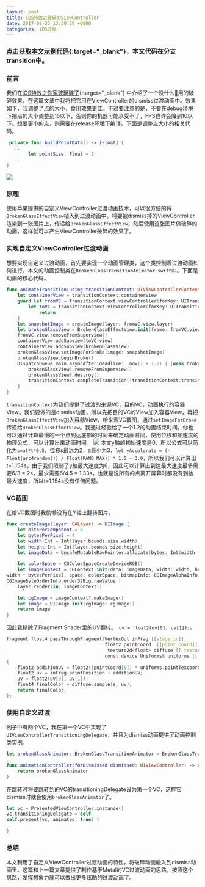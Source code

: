 ```yaml
---
layout: post
title: iOS特效之破碎的ViewController
date: 2017-08-23 13:30:59 +0800
categories: iOS开发
---
```


### [点击获取本文示例代码](https://github.com/SquarePants1991/BrokenGlassEffect){:target="_blank"}，本文代码在分支transition中。

### 前言
我们在[iOS特效之你家玻璃碎了](http://www.gltech.win/ios%E5%BC%80%E5%8F%91/2017/08/22/iOS%E7%89%B9%E6%95%88%E4%B9%8B%E4%BD%A0%E5%AE%B6%E7%8E%BB%E7%92%83%E7%A2%8E%E4%BA%86.html){:target="_blank"} 中介绍了一个没什么🥚用的破碎效果，在这篇文章中我将把它用在ViewController的dismiss过渡动画中。效果如下，我调整了点的大小，食用效果更佳。不过要注意的是，不要在debug环境下把点的大小调整到15以下，否则你的机器可能承受不了，FPS也许会降到10以下。想要更小的点，则需要在release环境下编译。下面是调整点大小的相关代码。
```swift
 private func buildPointData() -> [Float] {
  ...
        let pointSize: Float = 2
  ...
}
```

![](http://upload-images.jianshu.io/upload_images/2949750-a80162b3e4f4bd19.jpg?imageMogr2/auto-orient/strip)

### 原理
使用苹果提供的自定义ViewController过渡动画技术，可以很方便的将`BrokenGlassEffectView`植入到过渡动画中。将要被dismiss掉的ViewController渲染到一张图片上，传递给`BrokenGlassEffectView`，然后使用这张图片做破碎的动画，这样就可以产生ViewController破碎的效果了。

### 实现自定义ViewController过渡动画
想要实现自定义过渡动画，首先要实现一个动画管理类，这个类控制着过渡动画如何进行。本文的动画控制类在`BrokenGlassTransitionAnimator.swift`中。下面是动画的核心代码。
```swift
func animateTransition(using transitionContext: UIViewControllerContextTransitioning) {
    let containerView = transitionContext.containerView
    guard let fromVC = transitionContext.viewController(forKey: UITransitionContextViewControllerKey.from),
        let toVC = transitionContext.viewController(forKey: UITransitionContextViewControllerKey.to) else {
            return
    }
    let snapshotImage = createImage(layer: fromVC.view.layer)
    let brokenGlassView = BrokenGlassEffectView.init(frame: fromVC.view.bounds)
    fromVC.view.removeFromSuperview()
    containerView.addSubview(toVC.view)
    containerView.addSubview(brokenGlassView)
    brokenGlassView.setImageForBroke(image: snapshotImage)
    brokenGlassView.beginBroke()
    DispatchQueue.main.asyncAfter(deadline: .now() + 1.2) { [weak brokenGlassView] in
        brokenGlassView?.removeFromSuperview()
        brokenGlassView?.destroy()
        transitionContext.completeTransition(!transitionContext.transitionWasCancelled)
    }
}
```
`transitionContext`为我们提供了过渡的来源VC，目的VC，动画执行的容器View。我们要做的是dismiss动画，所以先把目的VC的View加入容器View，再把`BrokenGlassEffectView`加入容器View，给来源VC截图，通过`setImageForBroke`传递给`BrokenGlassEffectView`。我通过经验给了一个1.2的动画结束时间，你也可以通过计算最慢的一个点到达底部的时间来确定动画时间，使用位移和加速度的物理公式，可以计算出来动画时间。
![](http://upload-images.jianshu.io/upload_images/2949750-709291fee5ccb8c6.png?imageMogr2/auto-orient/strip%7CimageView2/2/w/1240)
本文y轴的初始速度是0，所以公式可以简化为`s=at*t*0.5`，位移s最远为2，a最小为3，`let yAccelerate = (-Float(arc4random()) / Float(RAND_MAX)) * 1.5 - 3.0`，所以我们可以计算出t=1.154s。由于我们限制了y轴最大速度为6，因此可以计算出到达最大速度最多需要6/3 = 2s，最少需要6/4.5 = 1.33s，也就是说所有的点离开屏幕时都没有到达最大速度，所以t=1.154s没有任何问题。

### VC截图
在给VC截图时我偷懒没有在Y轴上翻转图片。
```swift
func createImage(layer: CALayer) -> UIImage {
    let bitsPerComponent = 8
    let bytesPerPixel = 4
    let width:Int = Int(layer.bounds.size.width)
    let height:Int = Int(layer.bounds.size.height)
    let imageData = UnsafeMutableRawPointer.allocate(bytes: Int(width * height * bytesPerPixel), alignedTo: 8)
    
    let colorSpace = CGColorSpaceCreateDeviceRGB()
    let imageContext = CGContext.init(data: imageData, width: width, height: height, bitsPerComponent: bitsPerComponent, bytesPerRow:
width * bytesPerPixel, space: colorSpace, bitmapInfo: CGImageAlphaInfo.premultipliedLast.rawValue |
CGImageByteOrderInfo.order32Big.rawValue )
    layer.render(in: imageContext!)
    
    let cgImage = imageContext?.makeImage()
    let image = UIImage.init(cgImage: cgImage!)
    return image
}
```
因此我移除了Fragment Shader里的UV翻转。` uv = float2(uv[0], uv[1]);`。
```c
fragment float4 passThroughFragment(VertexOut inFrag [[stage_in]],
                                    float2 pointCoord  [[point_coord]],
                                     texture2d<float> diffuse [[ texture(0) ]],
                                    const device Uniforms& uniforms [[ buffer(0) ]])
{
    float2 additionUV = float2((pointCoord[0]) * uniforms.pointTexcoordScale[0], (1.0 - pointCoord[1]) * uniforms.pointTexcoordScale[1]);
    float2 uv = inFrag.pointPosition + additionUV;
    uv = float2(uv[0], uv[1]);
    float4 finalColor = diffuse.sample(s, uv);
    return finalColor;
};
```

### 使用自定义过渡
例子中有两个VC，我在第一个VC中实现了`UIViewControllerTransitioningDelegate`，并且为dismiss动画提供了动画控制类实例。
```swift
let brokenGlassAnimator: BrokenGlassTransitionAnimator = BrokenGlassTransitionAnimator.init()
...
func animationController(forDismissed dismissed: UIViewController) -> UIViewControllerAnimatedTransitioning? {
    return brokenGlassAnimator
}
```
在跳转时将要跳转到的VC的transitioningDelegate设为第一个VC，这样它dismiss时就会使用`brokenGlassAnimator`了。
```swift
let vc = PresentedViewController.instance()
vc.transitioningDelegate = self
self.present(vc, animated: true) {
    
}
```

### 总结
本文利用了自定义ViewController过渡动画的特性，将破碎动画融入到dismiss动画里。这篇和上一篇文章提供了制作基于Metal的VC过渡动画的思路，按照这个思路，发挥想象力就可以做出更多炫酷的过渡动画了。
